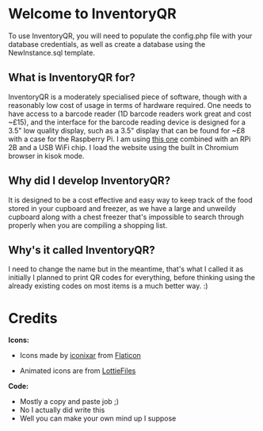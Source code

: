 # Welcome to InventoryQR

To use InventoryQR, you will need to populate the config.php file with your database credentials, as well as create a database using the NewInstance.sql template.

## What is InventoryQR for?

InventoryQR is a moderately specialised piece of software, though with a reasonably low cost of usage in terms of hardware required. One needs to have access to a barcode reader (1D barcode readers work great and cost ~£15), and the interface for the barcode reading device is designed for a 3.5" low quality display, such as a 3.5" display that can be found for ~£8 with a case for the Raspberry Pi. I am using [this one](https://uk.banggood.com/Geekcreit-3_5-inch-TFT-LCD-Touch-Screen-Protective-Case-Touch-Pen-Kit-For-Raspberry-Pi-3B3B2B-p-1391232.html) combined with an RPi 2B and a USB WiFi chip. I load the website using the built in Chromium browser in kisok mode.

## Why did I develop InventoryQR?

It is designed to be a cost effective and easy way to keep track of the food stored in your cupboard and freezer, as we have a large and unweildy cupboard along with a chest freezer that's impossible to search through properly when you are compiling a shopping list.

## Why's it called InventoryQR?

I need to change the name but in the meantime, that's what I called it as initially I planned to print QR codes for everything, before thinking using the already existing codes on most items is a much better way. :)

# Credits

**Icons:** 

- Icons made by [iconixar](https://www.flaticon.com/authors/iconixar) from [Flaticon](https://www.flaticon.com)

- Animated icons are from [LottieFiles](https://www.lottiefiles.com)

**Code:**

- Mostly a copy and paste job ;)
- No I actually did write this
- Well you can make your own mind up I suppose
